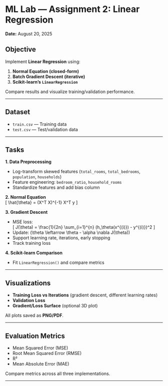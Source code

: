 # ML Lab — Assignment 2: Linear Regression

**Date:** August 20, 2025

## Objective
Implement **Linear Regression** using:  
1. **Normal Equation (closed-form)**  
2. **Batch Gradient Descent (iterative)**  
3. **Scikit-learn’s `LinearRegression`**  

Compare results and visualize training/validation performance.

---

## Dataset
- `train.csv` — Training data  
- `test.csv` — Test/validation data

---

## Tasks

**1. Data Preprocessing**  
- Log-transform skewed features (`total_rooms`, `total_bedrooms`, `population`, `households`)  
- Feature engineering: `bedroom_ratio`, `household_rooms`  
- Standardize features and add bias column

**2. Normal Equation**  
\[
\hat{\theta} = (X^T X)^{-1} X^T y
\]

**3. Gradient Descent**  
- MSE loss:  
\[
J(\theta) = \frac{1}{2n} \sum_{i=1}^{n} (h_\theta(x^{(i)}) - y^{(i)})^2
\]  
- Update: \(\theta \leftarrow \theta - \alpha \nabla J(\theta)\)  
- Support learning rate, iterations, early stopping  
- Track training loss

**4. Scikit-learn Comparison**  
- Fit `LinearRegression()` and compare metrics

---

## Visualizations
- **Training Loss vs Iterations** (gradient descent, different learning rates)  
- **Validation Loss**  
- **Gradient/Loss Surface** (optional 3D plot)

All plots saved as **PNG/PDF**.

---

## Evaluation Metrics
- Mean Squared Error (MSE)  
- Root Mean Squared Error (RMSE)  
- R²  
- Mean Absolute Error (MAE)

Compare metrics across all three implementations.

---

